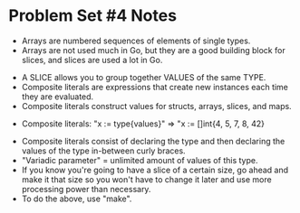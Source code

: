 # Problem Set #4 Notes

- Arrays are numbered sequences of elements of single types.
- Arrays are not used much in Go, but they are a good building block for slices, and slices are used a lot in Go.

* A SLICE allows you to group together VALUES of the same TYPE.
* Composite literals are expressions that create new instances each time they are evaluated.
* Composite literals construct values for structs, arrays, slices, and maps.

- Composite literals: "x := type{values}" => "x := []int{4, 5, 7, 8, 42}

* Composite literals consist of declaring the type and then declaring the values of the type in-between curly braces.
* "Variadic parameter" = unlimited amount of values of this type.
* If you know you're going to have a slice of a certain size, go ahead and make it that size so you won't have to change it later and use more processing power than necessary.
* To do the above, use "make".
